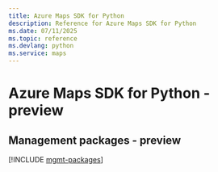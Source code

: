 ```yaml
---
title: Azure Maps SDK for Python
description: Reference for Azure Maps SDK for Python
ms.date: 07/11/2025
ms.topic: reference
ms.devlang: python
ms.service: maps
---
```

# Azure Maps SDK for Python - preview

## Management packages - preview
[!INCLUDE [mgmt-packages](maps-mgmt-index.md)]